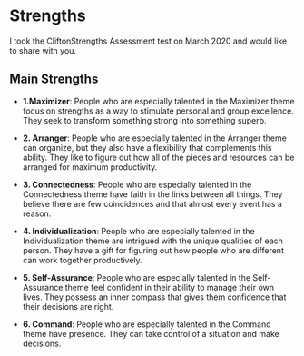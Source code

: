# Strengths

I took the CliftonStrengths Assessment test on March 2020 and would like to share with you.

## Main Strengths

* **1.Maximizer**: People who are especially talented in the Maximizer theme focus on strengths as a way to stimulate personal and group excellence. They seek to transform something strong into something superb.

* **2. Arranger**: People who are especially talented in the Arranger theme can organize, but they also have a flexibility that complements this ability. They like to figure out how all of the pieces and resources can be arranged for maximum productivity.</p>

* **3. Connectedness**: People who are especially talented in the Connectedness theme have faith in the links between all things. They believe there are few coincidences and that almost every event has a reason.

* **4. Individualization**: People who are especially talented in the Individualization theme are intrigued with the unique qualities of each person. They have a gift for figuring out how people who are different can work together productively.
  
* **5. Self-Assurance**: People who are especially talented in the Self-Assurance theme feel confident in their ability to manage their own lives. They possess an inner compass that gives them confidence that their decisions are right.

* **6. Command**: People who are especially talented in the Command theme have presence. They can take control of a situation and make decisions.
